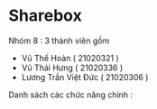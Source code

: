 # Sharebox

Nhóm 8 : 3 thành viên gồm 
+ Vũ Thế Hoàn ( 21020321 )
+ Vũ Thái Hưng ( 21020336 )
+ Lương Trần Việt Đức ( 21020306 )

Danh sách các chức năng chính : 

